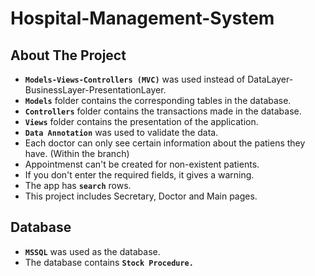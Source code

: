 # Hospital-Management-System

###

## About The Project


- **`Models-Views-Controllers (MVC)`** was used instead of DataLayer-BusinessLayer-PresentationLayer.
- **`Models`** folder contains the corresponding tables in the database.
- **`Controllers`** folder contains the transactions made in the database.
- **`Views`** folder contains the presentation of the application.
- **`Data Annotation`** was used to validate the data.
- Each doctor can only see certain information about the patiens they have. (Within the branch)
- Appointmenst can't be created for non-existent patients.
- If you don't enter the required fields, it gives a warning.
- The app has **`search`** rows.
- This project includes Secretary, Doctor and Main pages.

###


## Database


- **`MSSQL`** was used as the database.
- The database contains **`Stock Procedure.`**


